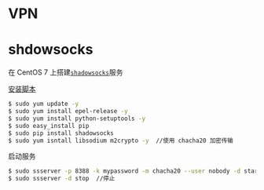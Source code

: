# VPN



# shdowsocks

在 CentOS 7 上搭建[`shadowsocks`](https://github.com/shadowsocks/shadowsocks/wiki/)服务

[安装脚本]()

```bash
$ sudo yum update -y
$ sudo yum install epel-release -y
$ sudo yum install python-setuptools -y
$ sudo easy_install pip
$ sudo pip install shadowsocks
$ sudo yum isntall libsodium m2crypto -y  //使用 chacha20 加密传输
```

启动服务

```bash
$ sudo ssserver -p 8388 -k mypassword -m chacha20 --user nobody -d start  //后台运行
$ sudo ssserver -d stop  //停止
```